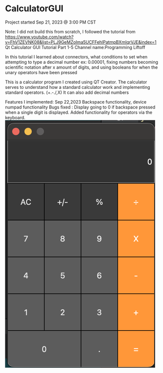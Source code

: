 # CalculatorGUI
Project started Sep 21, 2023 @ 3:00 PM CST

Note: I did not build this from scratch, I followed the tutorial from
https://www.youtube.com/watch?v=FhV1ZEVNK08&list=PLJ9GeMZoIma5UCFFehlPatmpBXmIqrVJE&index=1
Qt Calculator GUI Tutorial Part 1-5
Channel name:Programming Liftoff


In this tutorial I learned about connectors, what conditions to set when attempting to type a decimal number ex: 0.00001, fixing numbers becoming scientific notation after x amount of digits, and using booleans for when the unary operators have been pressed

This is a calculator program I created using QT Creator. The calculator serves to understand how a standard calculator work and implementing standard operators. (+.-./,X) It can also add decimal numbers

Features I implemented:
Sep 22,2023 Backspace functionality, device numpad functionality
Bugs fixed : Display going to 0 if backspace pressed when a single digit is displayed.
Added functionality for operators via the keyboard.
![Image Alt Text](Screenshot%202023-09-21%20at%207.40.15%20PM.png)

